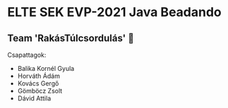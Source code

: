 # ELTE SEK EVP-2021 Java Beadando
## Team 'RakásTúlcsordulás' 💪

Csapattagok:
- Balika Kornél Gyula
- Horváth Ádám
- Kovács Gergő
- Gömböcz Zsolt
- Dávid Attila
